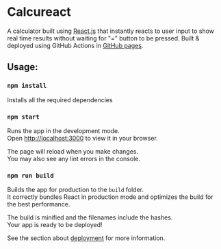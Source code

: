 # Calcureact

A calculator built using [React.js](https://react.dev/) that instantly reacts to user input to show real time results without waiting for "=" button to be pressed. Built & deployed using GitHub Actions in [GitHub pages](https://dayenadas.github.io/Calcureact/).

## Usage:

### `npm install`

Installs all the required dependencies


### `npm start`

Runs the app in the development mode.\
Open [http://localhost:3000](http://localhost:3000) to view it in your browser.

The page will reload when you make changes.\
You may also see any lint errors in the console.


### `npm run build`

Builds the app for production to the `build` folder.\
It correctly bundles React in production mode and optimizes the build for the best performance.

The build is minified and the filenames include the hashes.\
Your app is ready to be deployed!

See the section about [deployment](https://facebook.github.io/create-react-app/docs/deployment) for more information.
